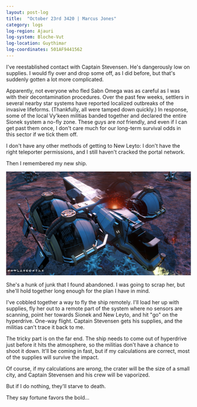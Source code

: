 ```yaml
---
layout: post-log
title:  "October 23rd 3420 | Marcus Jones"
category: logs
log-region: Ajauri
log-system: Bloche-Vut
log-location: Guythimar
log-coordinates: 501AF9441562
---
```


<p>I've reestablished contact with Captain Stevensen. He's dangerously low on supplies. I would fly over and drop some off, as I did before, but that's suddenly gotten a lot more complicated.</p>

<p>Apparently, not everyone who fled Sabn Omega was as careful as I was with their decontamination procedures. Over the past few weeks, settlers in several nearby star systems have reported localized outbreaks of the invasive lifeforms. (Thankfully, all were tamped down quickly.) In response, some of the local Vy'keen militias banded together and declared the entire Sionek system a no-fly zone. These guys are <i>not</i> friendly, and even if I can get past them once, I don't care much for our long-term survival odds in this sector if we tick them off.</p>

<p>I don't have any other methods of getting to New Leyto: I don't have the right teleporter permissions, and I still haven't cracked the portal network.</p>

<p>Then I remembered my new ship.</p>

![Image of abandoned ship. Sparks and smoke are shooting out of it.](images/jones_3420-10-23_001.png)

<p>She's a hunk of junk that I found abandoned. I was going to scrap her, but she'll hold together long enough for the plan I have in mind.</p>

<p>I've cobbled together a way to fly the ship remotely. I'll load her up with supplies, fly her out to a remote part of the system where no sensors are scanning, point her towards Sionek and New Leyto, and hit "go" on the hyperdrive. One-way flight. Captain Stevensen gets his supplies, and the militias can't trace it back to me.</p>

<p>The tricky part is on the far end. The ship needs to come out of hyperdrive just before it hits the atmosphere, so the militias don't have a chance to shoot it down. It'll be coming in fast, but if my calculations are correct, most of the supplies will survive the impact.</p>

<p>Of course, if my calculations are <i>wrong</i>, the crater will be the size of a small city, and Captain Stevensen and his crew will be vaporized.</p>

<p>But if I do nothing, they'll starve to death.</p>

<p>They say fortune favors the bold…</p>

<!--more-->
